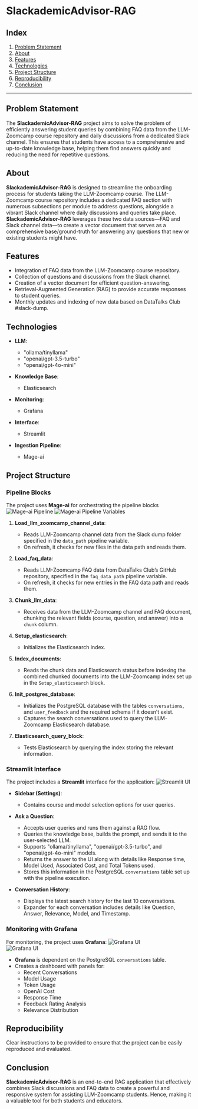 # SlackademicAdvisor-RAG

## Index

1. [Problem Statement](#problem-statement)
2. [About](#about)
3. [Features](#features)
4. [Technologies](#technologies)
5. [Project Structure](#project-structure)
6. [Reproducibility](#reproducibility)
7. [Conclusion](#conclusion)

---

## Problem Statement

The **SlackademicAdvisor-RAG** project aims to solve the problem of efficiently answering student queries by combining FAQ data from the LLM-Zoomcamp course repository and daily discussions from a dedicated Slack channel. This ensures that students have access to a comprehensive and up-to-date knowledge base, helping them find answers quickly and reducing the need for repetitive questions.

## About

**SlackademicAdvisor-RAG** is designed to streamline the onboarding process for students taking the LLM-Zoomcamp course. The LLM-Zoomcamp course repository includes a dedicated FAQ section with numerous subsections per module to address questions, alongside a vibrant Slack channel where daily discussions and queries take place. **SlackademicAdvisor-RAG** leverages these two data sources—FAQ and Slack channel data—to create a vector document that serves as a comprehensive base/ground-truth for answering any questions that new or existing students might have.

## Features

- Integration of FAQ data from the LLM-Zoomcamp course repository.
- Collection of questions and discussions from the Slack channel.
- Creation of a vector document for efficient question-answering.
- Retrieval-Augmented Generation (RAG) to provide accurate responses to student queries.
- Monthly updates and indexing of new data based on DataTalks Club #slack-dump.

## Technologies

- **LLM**: 
  - "ollama/tinyllama"
  - "openai/gpt-3.5-turbo"
  - "openai/gpt-4o-mini"
  
- **Knowledge Base**: 
  - Elasticsearch
  
- **Monitoring**: 
  - Grafana
  
- **Interface**: 
  - Streamlit
  
- **Ingestion Pipeline**: 
  - Mage-ai

## Project Structure

### Pipeline Blocks

The project uses **Mage-ai** for orchestrating the pipeline blocks
![Mage-ai Pipeline](./readme/orchestrator/mageai_pipeline.PNG)
![Mage-ai Pipeline Variables](./readme/orchestrator/mageai_pipeline_runtime_variables.PNG)

1. **Load_llm_zoomcamp_channel_data**:
   - Reads LLM-Zoomcamp channel data from the Slack dump folder specified in the `data_path` pipeline variable. 
   - On refresh, it checks for new files in the data path and reads them.

2. **Load_faq_data**:
   - Reads LLM-Zoomcamp FAQ data from DataTalks Club’s GitHub repository, specified in the `faq_data_path` pipeline variable.
   - On refresh, it checks for new entries in the FAQ data path and reads them.

3. **Chunk_llm_data**:
   - Receives data from the LLM-Zoomcamp channel and FAQ document, chunking the relevant fields (course, question, and answer) into a `chunk` column.

4. **Setup_elasticsearch**:
   - Initializes the Elasticsearch index.

5. **Index_documents**:
   - Reads the chunk data and Elasticsearch status before indexing the combined chunked documents into the LLM-Zoomcamp index set up in the `Setup_elasticsearch` block.

6. **Init_postgres_database**:
   - Initializes the PostgreSQL database with the tables `conversations`, and `user_feedback` and the required schema if it doesn’t exist. 
   - Captures the search conversations used to query the LLM-Zoomcamp Elasticsearch database.

7. **Elasticsearch_query_block**:
   - Tests Elasticsearch by querying the index storing the relevant information.


### Streamlit Interface

The project includes a **Streamlit** interface for the application:
![Streamlit UI](./readme/user_interface/streamlit_ui_feedback.PNG)

- **Sidebar (Settings)**: 
  - Contains course and model selection options for user queries.
  
- **Ask a Question**:
  - Accepts user queries and runs them against a RAG flow. 
  - Queries the knowledge base, builds the prompt, and sends it to the user-selected LLM.
  - Supports "ollama/tinyllama", "openai/gpt-3.5-turbo", and "openai/gpt-4o-mini" models.
  - Returns the answer to the UI along with details like Response time, Model Used, Associated Cost, and Total Tokens used.
  - Stores this information in the PostgreSQL `conversations` table set up with the pipeline execution.

- **Conversation History**:
  - Displays the latest search history for the last 10 conversations.
  - Expander for each conversation includes details like Question, Answer, Relevance, Model, and Timestamp.



### Monitoring with Grafana

For monitoring, the project uses **Grafana**:
![Grafana UI](./readme/monitor/monitoring_grafana_1.PNG)  
![Grafana UI](./readme/monitor/monitoring_grafana_2.PNG)

- **Grafana** is dependent on the PostgreSQL `conversations` table.
- Creates a dashboard with panels for:
  - Recent Conversations
  - Model Usage
  - Token Usage
  - OpenAI Cost
  - Response Time
  - Feedback Rating Analysis
  - Relevance Distribution
  
  
  



## Reproducibility

Clear instructions to be provided to ensure that the project can be easily reproduced and evaluated.

## Conclusion

**SlackademicAdvisor-RAG** is an end-to-end RAG application that effectively combines Slack discussions and FAQ data to create a powerful and responsive system for assisting LLM-Zoomcamp students. Hence, making it a valuable tool for both students and educators.
